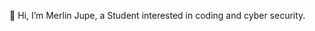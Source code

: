 👋 Hi, I’m Merlin Jupe, a Student interested in coding and cyber security. 


<!---
GetMagic31/GetMagic31 is a ✨ special ✨ repository because its `README.md` (this file) appears on your GitHub profile.
You can click the Preview link to take a look at your changes.
--->
